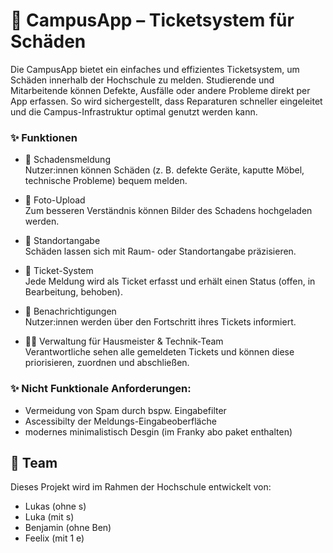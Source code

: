 
# **📲 CampusApp – Ticketsystem für Schäden**

Die CampusApp bietet ein einfaches und effizientes Ticketsystem, um Schäden innerhalb der Hochschule zu melden.
Studierende und Mitarbeitende können Defekte, Ausfälle oder andere Probleme direkt per App erfassen.
So wird sichergestellt, dass Reparaturen schneller eingeleitet und die Campus-Infrastruktur optimal genutzt werden kann.

### ✨ Funktionen

- 📝 Schadensmeldung  
Nutzer:innen können Schäden (z. B. defekte Geräte, kaputte Möbel, technische Probleme) bequem melden.

- 📸 Foto-Upload  
Zum besseren Verständnis können Bilder des Schadens hochgeladen werden.

- 📍 Standortangabe  
Schäden lassen sich mit Raum- oder Standortangabe präzisieren.

- 🎫 Ticket-System  
Jede Meldung wird als Ticket erfasst und erhält einen Status (offen, in Bearbeitung, behoben).

- 🔔 Benachrichtigungen  
Nutzer:innen werden über den Fortschritt ihres Tickets informiert.

- 👩‍🔧 Verwaltung für Hausmeister & Technik-Team  
Verantwortliche sehen alle gemeldeten Tickets und können diese priorisieren, zuordnen und abschließen.

### ✨ Nicht Funktionale Anforderungen:  
- Vermeidung von Spam durch bspw. Eingabefilter  
- Ascessibilty der Meldungs-Eingabeoberfläche
- modernes minimalistisch Desgin (im Franky abo paket enthalten)

## 👥 Team

Dieses Projekt wird im Rahmen der Hochschule entwickelt von:

- Lukas (ohne s)  
- Luka (mit s)  
- Benjamin (ohne Ben)  
- Feelix (mit 1 e)
